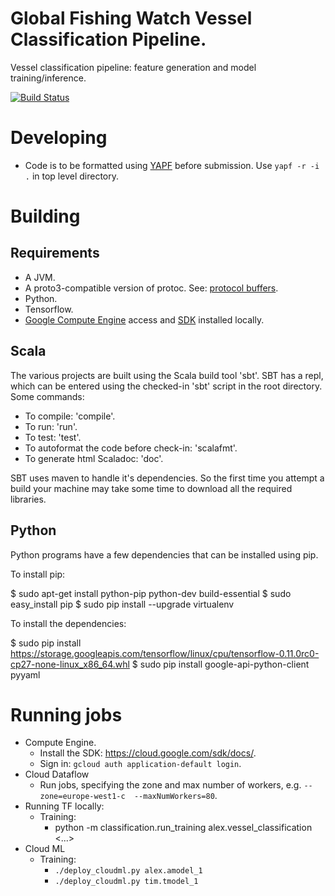 # Global Fishing Watch Vessel Classification Pipeline.

Vessel classification pipeline: feature generation and model training/inference.

[![Build Status](https://travis-ci.org/GlobalFishingWatch/vessel-classification-pipeline.svg?branch=master)](https://travis-ci.org/GlobalFishingWatch/vessel-classification-pipeline)

# Developing

* Code is to be formatted using [YAPF](https://github.com/google/yapf) before submission. Use `yapf -r -i .` in top level
  directory.


# Building

## Requirements

* A JVM.
* A proto3-compatible version of protoc. See: [protocol buffers](https://developers.google.com/protocol-buffers/).
* Python.
* Tensorflow.
* [Google Compute Engine](https://console.cloud.google.com) access and [SDK](https://cloud.google.com/sdk) installed locally.

## Scala

The various projects are built using the Scala build tool 'sbt'. SBT has a repl, which can be
entered using the checked-in 'sbt' script in the root directory. Some commands:

* To compile: 'compile'.
* To run: 'run'.
* To test: 'test'.
* To autoformat the code before check-in: 'scalafmt'.
* To generate html Scaladoc: 'doc'.

SBT uses maven to handle it's dependencies. So the first time you attempt a build your machine
may take some time to download all the required libraries.

## Python

Python programs have a few dependencies that can be installed using pip.

To install pip:

$ sudo apt-get install python-pip python-dev build-essential
$ sudo easy_install pip
$ sudo pip install --upgrade virtualenv

To install the dependencies:

$ sudo pip install https://storage.googleapis.com/tensorflow/linux/cpu/tensorflow-0.11.0rc0-cp27-none-linux_x86_64.whl
$ sudo pip install google-api-python-client pyyaml


# Running jobs

* Compute Engine.
  * Install the SDK: https://cloud.google.com/sdk/docs/.
  * Sign in: `gcloud auth application-default login`.
* Cloud Dataflow
   * Run jobs, specifying the zone and max number of workers, e.g. `--zone=europe-west1-c  --maxNumWorkers=80`.
* Running TF locally:
   * Training:
       - python -m classification.run_training alex.vessel_classification <...>
* Cloud ML
   * Training:
       - `./deploy_cloudml.py alex.amodel_1`
       - `./deploy_cloudml.py tim.tmodel_1`
